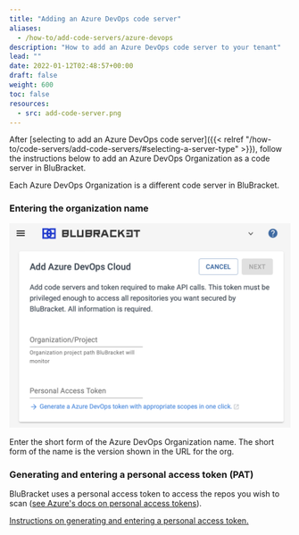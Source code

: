 ```yaml
---
title: "Adding an Azure DevOps code server"
aliases:
  - /how-to/add-code-servers/azure-devops
description: "How to add an Azure DevOps code server to your tenant"
lead: ""
date: 2022-01-12T02:48:57+00:00
draft: false
weight: 600
toc: false
resources:
  - src: add-code-server.png
---
```


After [selecting to add an Azure DevOps code server]({{< relref "/how-to/code-servers/add-code-servers/#selecting-a-server-type" >}}), follow the instructions below to add an Azure DevOps Organization as a code server in BluBracket.

Each Azure DevOps Organization is a different code server in BluBracket.

### Entering the organization name

![Add Azure DevOps code server](add-code-server.png)

Enter the short form of the Azure DevOps Organization name. The short form of the name is the version shown in the URL for the org.

### Generating and entering a personal access token (PAT)

BluBracket uses a personal access token to access the repos you wish to scan ([see Azure's docs on personal access tokens](https://docs.microsoft.com/en-us/azure/devops/organizations/accounts/use-personal-access-tokens-to-authenticate?view=azure-devops&tabs=Windows)).

[Instructions on generating and entering a personal access token.](/how-to/code-servers/add-code-servers/azure-devops/generate-pat/)
